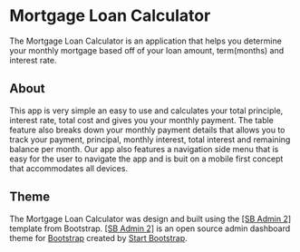 # Mortgage Loan Calculator

The Mortgage Loan Calculator is an application that helps you determine your monthly mortgage based off of your loan amount, term(months) and interest rate.
   
## About
This app is very simple an easy to use and calculates your total principle, interest rate, total cost and gives you your monthly payment.
The table feature also breaks down your monthly payment details that allows you to track your payment, principal, monthly interest, total interest and remaining balance per month.
Our app also features a navigation side menu that is easy for the user to navigate the app and is buit on a mobile first concept that accommodates all devices.

## Theme

The Mortgage Loan Calculator was design and built using the <a href="https://startbootstrap.com/themes/sb-admin-2" target="_blank">[SB Admin 2]</a> template from Bootstrap.
<a href="https://startbootstrap.com/themes/sb-admin-2" target="_blank">[SB Admin 2]</a> is an open source admin dashboard theme for [Bootstrap](https://getbootstrap.com/) created by [Start Bootstrap](https://startbootstrap.com/).
